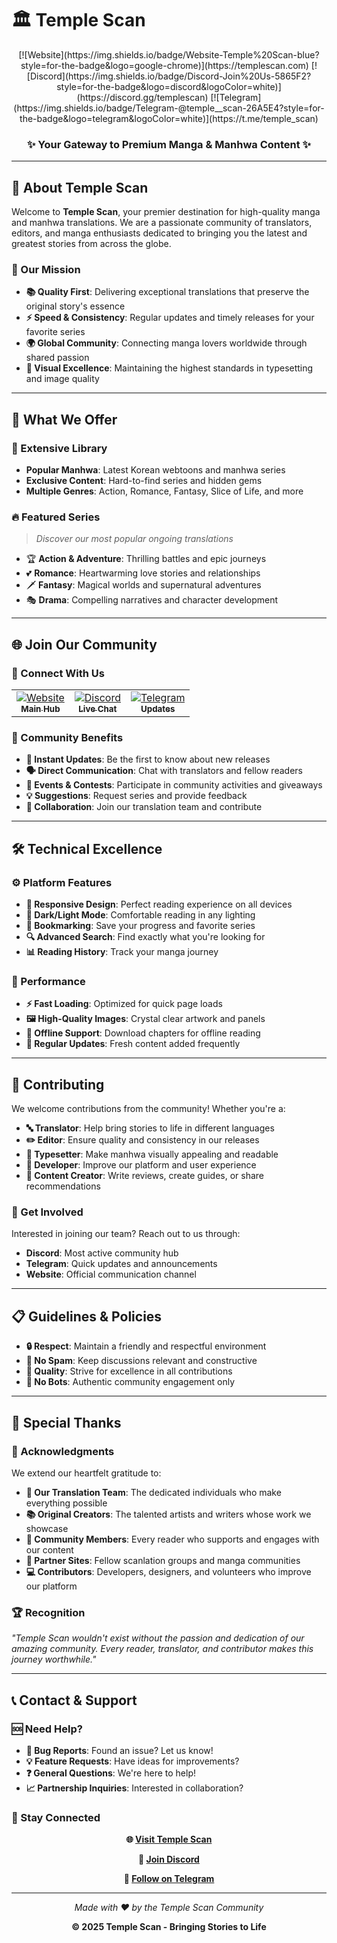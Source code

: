 # 🏛️ Temple Scan

<div align="center">  
  [![Website](https://img.shields.io/badge/Website-Temple%20Scan-blue?style=for-the-badge&logo=google-chrome)](https://templescan.com)
  [![Discord](https://img.shields.io/badge/Discord-Join%20Us-5865F2?style=for-the-badge&logo=discord&logoColor=white)](https://discord.gg/templescan)
  [![Telegram](https://img.shields.io/badge/Telegram-@temple__scan-26A5E4?style=for-the-badge&logo=telegram&logoColor=white)](https://t.me/temple_scan)
  
  <h3>✨ Your Gateway to Premium Manga & Manhwa Content ✨</h3>
</div>

---

## 🌟 About Temple Scan

Welcome to **Temple Scan**, your premier destination for high-quality manga and manhwa translations. We are a passionate community of translators, editors, and manga enthusiasts dedicated to bringing you the latest and greatest stories from across the globe.

### 🎯 Our Mission

- **📚 Quality First**: Delivering exceptional translations that preserve the original story's essence
- **⚡ Speed & Consistency**: Regular updates and timely releases for your favorite series
- **🌍 Global Community**: Connecting manga lovers worldwide through shared passion
- **🎨 Visual Excellence**: Maintaining the highest standards in typesetting and image quality

---

## 🚀 What We Offer

### 📖 Extensive Library
- **Popular Manhwa**: Latest Korean webtoons and manhwa series
- **Exclusive Content**: Hard-to-find series and hidden gems
- **Multiple Genres**: Action, Romance, Fantasy, Slice of Life, and more

### 🔥 Featured Series
> *Discover our most popular ongoing translations*

- 🏆 **Action & Adventure**: Thrilling battles and epic journeys
- 💕 **Romance**: Heartwarming love stories and relationships
- 🗡️ **Fantasy**: Magical worlds and supernatural adventures
- 🎭 **Drama**: Compelling narratives and character development

---

## 🌐 Join Our Community

### 💬 Connect With Us

<table>
  <tr>
    <td align="center">
      <a href="https://templescan.com">
        <img src="https://img.shields.io/badge/🌐-Website-blue?style=for-the-badge" alt="Website"/>
        <br>
        <sub><b>Main Hub</b></sub>
      </a>
    </td>
    <td align="center">
      <a href="https://discord.gg/templescan">
        <img src="https://img.shields.io/badge/💬-Discord-5865F2?style=for-the-badge" alt="Discord"/>
        <br>
        <sub><b>Live Chat</b></sub>
      </a>
    </td>
    <td align="center">
      <a href="https://t.me/temple_scan">
        <img src="https://img.shields.io/badge/📱-Telegram-26A5E4?style=for-the-badge" alt="Telegram"/>
        <br>
        <sub><b>Updates</b></sub>
      </a>
    </td>
  </tr>
</table>

### 🎉 Community Benefits

- **📢 Instant Updates**: Be the first to know about new releases
- **🗣️ Direct Communication**: Chat with translators and fellow readers
- **🎪 Events & Contests**: Participate in community activities and giveaways
- **💡 Suggestions**: Request series and provide feedback
- **🤝 Collaboration**: Join our translation team and contribute

---

## 🛠️ Technical Excellence

### ⚙️ Platform Features

- **📱 Responsive Design**: Perfect reading experience on all devices
- **🌙 Dark/Light Mode**: Comfortable reading in any lighting
- **🔖 Bookmarking**: Save your progress and favorite series
- **🔍 Advanced Search**: Find exactly what you're looking for
- **📊 Reading History**: Track your manga journey

### 🚀 Performance

- **⚡ Fast Loading**: Optimized for quick page loads
- **🖼️ High-Quality Images**: Crystal clear artwork and panels
- **📶 Offline Support**: Download chapters for offline reading
- **🔄 Regular Updates**: Fresh content added frequently

---

## 🤝 Contributing

We welcome contributions from the community! Whether you're a:

- **🔤 Translator**: Help bring stories to life in different languages
- **✏️ Editor**: Ensure quality and consistency in our releases
- **🎨 Typesetter**: Make manhwa visually appealing and readable
- **🐛 Developer**: Improve our platform and user experience
- **📝 Content Creator**: Write reviews, create guides, or share recommendations

### 📧 Get Involved

Interested in joining our team? Reach out to us through:
- **Discord**: Most active community hub
- **Telegram**: Quick updates and announcements
- **Website**: Official communication channel

---

## 📋 Guidelines & Policies

- **🔒 Respect**: Maintain a friendly and respectful environment
- **🚫 No Spam**: Keep discussions relevant and constructive
- **🌟 Quality**: Strive for excellence in all contributions
- **🤖 No Bots**: Authentic community engagement only

---

## 🎊 Special Thanks

### 🙏 Acknowledgments

We extend our heartfelt gratitude to:

- **👥 Our Translation Team**: The dedicated individuals who make everything possible
- **📚 Original Creators**: The talented artists and writers whose work we showcase
- **🌟 Community Members**: Every reader who supports and engages with our content
- **🤝 Partner Sites**: Fellow scanlation groups and manga communities
- **💻 Contributors**: Developers, designers, and volunteers who improve our platform

### 🏆 Recognition

*"Temple Scan wouldn't exist without the passion and dedication of our amazing community. Every reader, translator, and contributor makes this journey worthwhile."*

---

## 📞 Contact & Support

### 🆘 Need Help?

- **🐛 Bug Reports**: Found an issue? Let us know!
- **💡 Feature Requests**: Have ideas for improvements?
- **❓ General Questions**: We're here to help!
- **📈 Partnership Inquiries**: Interested in collaboration?

### 📱 Stay Connected

<div align="center">
  
  **🌐 [Visit Temple Scan](https://templetoons.com/)**
  
  **💬 [Join Discord](https://discord.gg/templescan)**
  
  **📱 [Follow on Telegram](https://t.me/temple_scan)**
  
  ---
  
  *Made with ❤️ by the Temple Scan Community*
  
  **© 2025 Temple Scan - Bringing Stories to Life**
  
</div>


